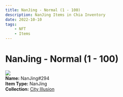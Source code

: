 ```yaml
---
title: NanJing - Normal (1 - 100)
description: NanJing Items in Chia Inventory
date: 2022-10-10
tags:
    - NFT
    - Items
---
```


# NanJing - Normal (1 - 100)
<div class="item_thumbnail">
<img loading="lazy" src="https://zahpcsua7myctfkk25cxwdrog3ilrnqu3k5fwug27fn27sshna.arweave.net/yA7xSoD7MCmVStdFew4uNtC4thTaultQ2v-lbr8pHaI"><br/>
<div><strong>Name:</strong> NanJing#294</div>
<div><strong>Item Type:</strong> NanJing</div>
<div><strong>Collection:</strong> <a href="https://www.spacescan.io/xch/nft/collection/col1lend2dcn558km4wcwta4xnkfv3xpcmlp9kyt0m909emvfxechlyqdl5ndg">City Illusion</a></div>
</div>


